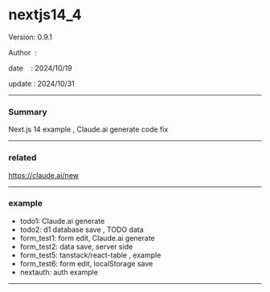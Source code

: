 ﻿# nextjs14_4

 Version: 0.9.1

 Author  :

 date    : 2024/10/19

 update  : 2024/10/31  

***
### Summary

Next.js 14 example , Claude.ai generate code fix

****
### related

https://claude.ai/new

***
### example

* todo1: Claude.ai generate
* todo2: d1 database save , TODO data
* form_test1: form edit, Claude.ai generate
* form_test2: data save, server side
* form_test5: tanstack/react-table , example
* form_test6: form edit, localStorage save 
* nextauth: auth example

***
